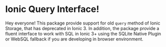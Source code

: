 # Ionic Query Interface! 
 
Hey everyone! This package provide support for old `query` method of Ionic Storage, that has deprecated in Ionic 3. In addition, the package provide a fluent interface to work with SQL in Ionic 3+ using the SQLite Native Plugin or WebSQL fallback if you are developing in browser environment.